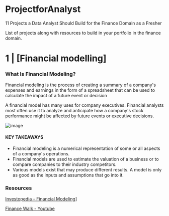 # ProjectforAnalyst
 11 Projects a Data Analyst Should Build for the Finance Domain as a Fresher

 List of projects along with resources to build in your portfolio in the finance domain.

# 1 | [Financial modelling]
   ### What Is Financial Modeling?

   Financial modeling is the process of creating a summary of a company's expenses and earnings in the form of a spreadsheet that can be used to calculate the 
   impact of a future event or decision

   A financial model has many uses for company executives. Financial analysts most often use it to analyze and anticipate how a company's stock performance 
   might be affected by future events or executive decisions.

   ![image](https://github.com/RishavRaj20/ProjectforAnalyst/assets/81917305/02f70fd2-96ff-4e41-b576-23803649b1b8)


   #### KEY TAKEAWAYS
   <ul>
     <li>Financial modeling is a numerical representation of some or all aspects of a company's operations.</li>
     <li>Financial models are used to estimate the valuation of a business or to compare companies to their industry competitors.</li>
     <li>Various models exist that may produce different results. A model is only as good as the inputs and assumptions that go into it.</li>
   </ul>

   ### Resources
   
   [Investopedia - Financial Modeling](https://www.investopedia.com/terms/f/financialmodeling.asp)]
      
   [Finance Walk - Youtube](https://www.youtube.com/@AvadhutNigudkar/featuredhttps://www.youtube.com/@AvadhutNigudkar/featured)
